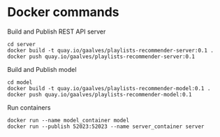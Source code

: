 # Docker commands

Build and Publish REST API server

    cd server
    docker build -t quay.io/gaalves/playlists-recommender-server:0.1 .
    docker push quay.io/gaalves/playlists-recommender-server:0.1

Build and Publish model

    cd model
    docker build -t quay.io/gaalves/playlists-recommender-model:0.1 .
    docker push quay.io/gaalves/playlists-recommender-model:0.1

Run containers

    docker run --name model_container model
    docker run --publish 52023:52023 --name server_container server